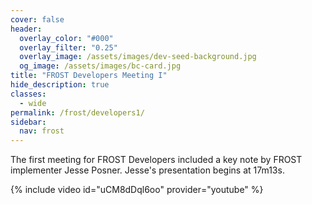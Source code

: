 ```yaml
---
cover: false
header:
  overlay_color: "#000"
  overlay_filter: "0.25"
  overlay_image: /assets/images/dev-seed-background.jpg
  og_image: /assets/images/bc-card.jpg
title: "FROST Developers Meeting I"
hide_description: true
classes:
  - wide
permalink: /frost/developers1/
sidebar:
  nav: frost
---
```

The first meeting for FROST Developers included a key note by FROST implementer Jesse Posner. Jesse's presentation begins at 17m13s.

{% include video id="uCM8dDql6oo" provider="youtube" %}

